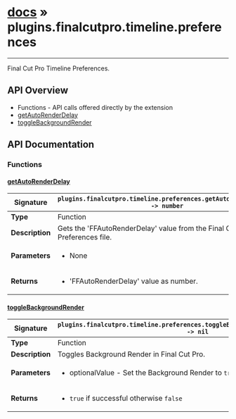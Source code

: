 # [docs](index.md) » plugins.finalcutpro.timeline.preferences
---

Final Cut Pro Timeline Preferences.

## API Overview
* Functions - API calls offered directly by the extension
 * [getAutoRenderDelay](#getautorenderdelay)
 * [toggleBackgroundRender](#togglebackgroundrender)

## API Documentation

### Functions

#### [getAutoRenderDelay](#getautorenderdelay)
| <span style="font-align: left;">**Signature**</span> | <span style="font-align: left;">`plugins.finalcutpro.timeline.preferences.getAutoRenderDelay() -> number` </span>                                                |
| -----------------------------------------------------|---------------------------------------------------------------------------------------------------------|
| **Type**                                             | Function                                                                                         |
| **Description**                                      | Gets the 'FFAutoRenderDelay' value from the Final Cut Pro Preferences file.                                                                                         |
| **Parameters**                                       | <ul><li>None</li></ul> |
| **Returns**                                          | <ul><li>'FFAutoRenderDelay' value as number.</li></ul>          |

#### [toggleBackgroundRender](#togglebackgroundrender)
| <span style="font-align: left;">**Signature**</span> | <span style="font-align: left;">`plugins.finalcutpro.timeline.preferences.toggleBackgroundRender(optionalValue) -> nil` </span>                                                |
| -----------------------------------------------------|---------------------------------------------------------------------------------------------------------|
| **Type**                                             | Function                                                                                         |
| **Description**                                      | Toggles Background Render in Final Cut Pro.                                                                                         |
| **Parameters**                                       | <ul><li>optionalValue - Set the Background Render to `true` or `false`</li></ul> |
| **Returns**                                          | <ul><li>`true` if successful otherwise `false`</li></ul>          |

